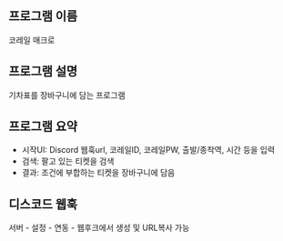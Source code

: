 ## 프로그램 이름
코레일 매크로

## 프로그램 설명
기차표를 장바구니에 담는 프로그램

## 프로그램 요약
- 시작UI: Discord 웹훅url, 코레일ID, 코레일PW, 출발/종착역, 시간 등을 입력
- 검색: 팔고 있는 티켓을 검색
- 결과: 조건에 부합하는 티켓을 장바구니에 담음

## 디스코드 웹훅
서버 - 설정 - 연동 - 웹후크에서 생성 및 URL복사 가능
